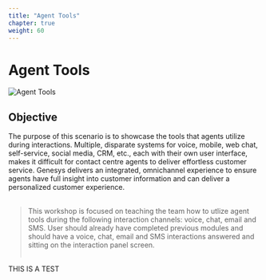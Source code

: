 ```yaml
---
title: "Agent Tools"
chapter: true
weight: 60
---
```

# Agent Tools
![Agent Tools](/images/agenttools1.jpg)
## Objective



The purpose of this scenario is to showcase the tools that agents utilize during interactions. Multiple, disparate systems for voice, mobile, web chat, self-service, social media, CRM, etc., each with their own user interface, makes it difficult for contact centre agents to deliver effortless customer service. Genesys delivers an integrated, omnichannel experience to ensure agents have full insight into customer information and can deliver a personalized customer experience.                          
&nbsp;

 
> This workshop is focused on teaching the team how to utlize agent tools during the following interaction channels: voice, chat, email and SMS. User should already have completed previous modules and should have a voice, chat, email and SMS interactions answered and sitting on the interaction panel screen.  
&nbsp;
&nbsp;





THIS IS A TEST




